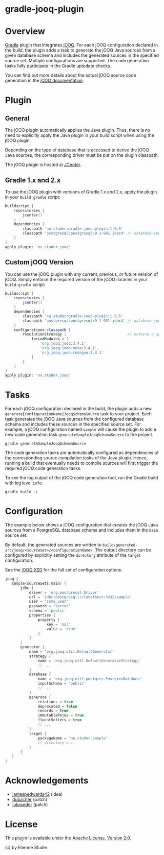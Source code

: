gradle-jooq-plugin
==================

# Overview
[Gradle](http://www.gradle.org) plugin that integrates [jOOQ](http://www.jooq.org). For each jOOQ configuration declared 
in the build, the plugin adds a task to generate the jOOQ Java sources from a given database schema and includes the
generated sources in the specified source set. Multiple configurations are supported. The code generation tasks fully 
participate in the Gradle uptodate checks.

You can find out more details about the actual jOOQ source code generation in the
[jOOQ documentation](http://www.jooq.org/doc/latest/manual/code-generation).

# Plugin

## General
The jOOQ plugin automatically applies the Java plugin. Thus, there is no need to explicitly apply the Java plugin in
your build script when using the jOOQ plugin.

Depending on the type of database that is accessed to derive the jOOQ Java sources, the corresponding driver must
be put on the plugin classpath.

The jOOQ plugin is hosted at [JCenter](https://bintray.com/etienne/gradle-plugins/gradle-jooq-plugin).

## Gradle 1.x and 2.x
To use the jOOQ plugin with versions of Gradle 1.x and 2.x, apply the plugin in your `build.gradle` script:

```groovy
buildscript {
    repositories {
        jcenter()
    }
    dependencies {
        classpath 'nu.studer:gradle-jooq-plugin:1.0.5'
        classpath 'postgresql:postgresql:9.1-901.jdbc4' // database-specific JDBC driver
    }
}
apply plugin: 'nu.studer.jooq'
```

## Custom jOOQ Version
You can use the jOOQ plugin with any current, previous, or future version of jOOQ. Simply enforce the required version of the jOOQ libraries in your `build.gradle` script:
```groovy
buildscript {
    repositories {
        jcenter()
    }
    dependencies {
        classpath 'nu.studer:gradle-jooq-plugin:1.0.5'
        classpath 'postgresql:postgresql:9.1-901.jdbc4' // database-specific JDBC driver
    }
    configurations.classpath {
        resolutionStrategy {                            // enforce a specific jOOQ version
            forcedModules = [
                'org.jooq:jooq:3.4.1',
                'org.jooq:jooq-meta:3.4.1',
                'org.jooq:jooq-codegen:3.4.1'
            ]     
        }
    }
}
apply plugin: 'nu.studer.jooq'
```

# Tasks
For each jOOQ configuration declared in the build, the plugin adds a new `generate[ConfigurationName]JooqSchemaSource` 
task to your project. Each task generates the jOOQ Java sources from the configured database schema and includes these
sources in the specified source set. For example, a jOOQ configuration named `sample` will cause the plugin to add a 
new code generation task `generateSampleJooqSchemaSource` to the project.

```console
gradle generateSampleJooqSchemaSource
```

The code generation tasks are automatically configured as dependencies of the corresponding source compilation tasks
of the Java plugin. Hence, running a build that eventually needs to compile sources will first trigger the required
jOOQ code generation tasks.

To see the log output of the jOOQ code generation tool, run the Gradle build with log level `info`:

```console
gradle build -i
```

# Configuration

The example below shows a jOOQ configuration that creates the jOOQ Java sources from a PostgreSQL database schema and 
includes them in the `main` source set.

By default, the generated sources are written to `build/generated-src/jooq/<sourceSet>/<configurationName>`. The 
output directory can be configured by explicitly setting the `directory` attribute of the `target` configuration.

See the [jOOQ XSD](http://www.jooq.org/xsd/jooq-codegen-3.3.0.xsd) for the full set of configuration options.

```groovy
jooq {
   sample(sourceSets.main) {
       jdbc {
           driver = 'org.postgresql.Driver'
           url = 'jdbc:postgresql://localhost:5432/sample'
           user = 'some_user'
           password = 'secret'
           schema = 'public'
           properties {
               property {
                   key = 'ssl'
                   value = 'true'
               }
           }
       }
       generator {
           name = 'org.jooq.util.DefaultGenerator'
           strategy {
               name = 'org.jooq.util.DefaultGeneratorStrategy'
               // ...
           }
           database {
               name = 'org.jooq.util.postgres.PostgresDatabase'
               inputSchema = 'public'
               // ...
           }
           generate {
               relations = true
               deprecated = false
               records = true
               immutablePojos = true
               fluentSetters = true
               // ...
           }
           target {
               packageName = 'nu.studer.sample'
               // directory = ...
           }
       }
   }
}
```

# Acknowledgements

+ [jamespedwards42](https://github.com/jamespedwards42) (idea)
+ [dubacher](https://github.com/dubacher) (patch)
+ [lukaseder](https://github.com/lukaseder) (patch)

# License
This plugin is available under the [Apache License, Version 2.0](http://www.apache.org/licenses/LICENSE-2.0.html).

(c) by Etienne Studer
